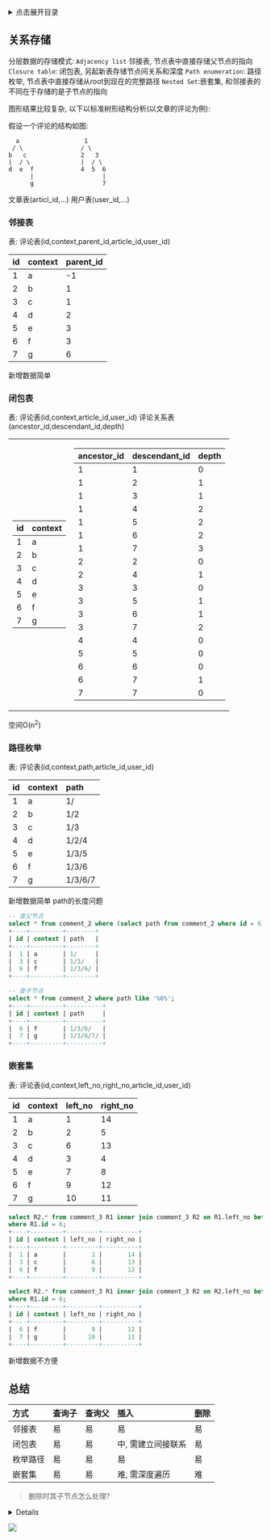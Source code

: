 <details>
<summary>点击展开目录</summary>
<!-- TOC -->

- [关系存储](#关系存储)
    - [邻接表](#邻接表)
    - [闭包表](#闭包表)
    - [路径枚举](#路径枚举)
    - [嵌套集](#嵌套集)
- [总结](#总结)
        - [MySQL 递归查询](#mysql-递归查询)

<!-- /TOC -->
</details>

## 关系存储

分层数据的存储模式:
`Adjacency list` 邻接表, 节点表中直接存储父节点的指向
`Closure table`: 闭包表, 另起新表存储节点间关系和深度
`Path enumeration`: 路径枚举, 节点表中直接存储从root到现在的完整路径
`Nested Set`:嵌套集, 和邻接表的不同在于存储的是子节点的指向

图形结果比较复杂, 以下以标准树形结构分析(以文章的评论为例):

假设一个评论的结构如图:
```
  a                  1
 / \                / \
b   c               2   3
|  / \              |  / \
d  e  f             4  5  6
      |                   |
      g                   7
```

文章表(articl_id,...)
用户表(user_id,...)

### 邻接表

表:
评论表(id,context,parent_id,article_id,user_id)

| id   | context | parent_id |
| :--- | :------ | :-------- |
| 1    | a       | -1        |
| 2    | b       | 1         |
| 3    | c       | 1         |
| 4    | d       | 2         |
| 5    | e       | 3         |
| 6    | f       | 3         |
| 7    | g       | 6         |


新增数据简单

### 闭包表

表:
评论表(id,context,article_id,user_id)
评论关系表(ancestor_id,descendant_id,depth)

<table>
<td>

| id   | context |
| :--- | :------ |
| 1    | a       |
| 2    | b       |
| 3    | c       |
| 4    | d       |
| 5    | e       |
| 6    | f       |
| 7    | g       |

</td>
<td>

| ancestor_id | descendant_id | depth |
| :---------- | :------------ | :---- |
| 1           | 1             | 0     |
| 1           | 2             | 1     |
| 1           | 3             | 1     |
| 1           | 4             | 2     |
| 1           | 5             | 2     |
| 1           | 6             | 2     |
| 1           | 7             | 3     |
| 2           | 2             | 0     |
| 2           | 4             | 1     |
| 3           | 3             | 0     |
| 3           | 5             | 1     |
| 3           | 6             | 1     |
| 3           | 7             | 2     |
| 4           | 4             | 0     |
| 5           | 5             | 0     |
| 6           | 6             | 0     |
| 6           | 7             | 1     |
| 7           | 7             | 0     |

</td>
</table>


空间O(n<sup>2</sup>)

### 路径枚举

表:
评论表(id,context,path,article_id,user_id)

| id   | context | path    |
| :--- | :------ | :------ |
| 1    | a       | 1/      |
| 2    | b       | 1/2     |
| 3    | c       | 1/3     |
| 4    | d       | 1/2/4   |
| 5    | e       | 1/3/5   |
| 6    | f       | 1/3/6   |
| 7    | g       | 1/3/6/7 |

新增数据简单
path的长度问题


```sql
-- 查父节点
select * from comment_2 where (select path from comment_2 where id = 6) like concat(path,'%');
+----+---------+--------+
| id | context | path   |
+----+---------+--------+
|  1 | a       | 1/     |
|  3 | c       | 1/3/   |
|  6 | f       | 1/3/6/ |
+----+---------+--------+

-- 查子节点
select * from comment_2 where path like '%6%';
+----+---------+----------+
| id | context | path     |
+----+---------+----------+
|  6 | f       | 1/3/6/   |
|  7 | g       | 1/3/6/7/ |
+----+---------+----------+
```

### 嵌套集

表:
评论表(id,context,left_no,right_no,article_id,user_id)

| id   | context | left_no | right_no |
| :--- | :------ | :------ | :------- |
| 1    | a       | 1       | 14       |
| 2    | b       | 2       | 5        |
| 3    | c       | 6       | 13       |
| 4    | d       | 3       | 4        |
| 5    | e       | 7       | 8        |
| 6    | f       | 9       | 12       |
| 7    | g       | 10      | 11       |

```sql
select R2.* from comment_3 R1 inner join comment_3 R2 on R1.left_no between R2.left_no and R2.right_no
where R1.id = 6;
+----+---------+---------+----------+
| id | context | left_no | right_no |
+----+---------+---------+----------+
|  1 | a       |       1 |       14 |
|  3 | c       |       6 |       13 |
|  6 | f       |       9 |       12 |
+----+---------+---------+----------+

select R2.* from comment_3 R1 inner join comment_3 R2 on R2.left_no between R1.left_no and R1.right_no
where R1.id = 6;
+----+---------+---------+----------+
| id | context | left_no | right_no |
+----+---------+---------+----------+
|  6 | f       |       9 |       12 |
|  7 | g       |      10 |       11 |
+----+---------+---------+----------+
```

新增数据不方便

## 总结

| 方式     | 查询子 | 查询父 | 插入               | 删除 |
| :------- | :----- | :----- | :----------------- | :--- |
| 邻接表   | 易     | 易     | 易                 | 易   |
| 闭包表   | 易     | 易     | 中, 需建立间接联系 | 易   |
| 枚举路径 | 易     | 易     | 易                 | 易   |
| 嵌套集   | 易     | 易     | 难, 需深度遍历     | 难   |

> 删除时其子节点怎么处理?

<details>

#### MySQL 递归查询

![微信图片_20181212141515.jpg | center | 100x128.9840637450199](https://cdn.nlark.com/yuque/0/2018/jpeg/159888/1544595393207-9106cd5b-e642-4e2c-ba01-8313536747db.jpeg "")


```sql
DROP TABLE IF EXISTS `treenodes`;
CREATE TABLE `treenodes` (
  `id` int(11) NOT NULL,
  `nodename` varchar(20) DEFAULT NULL,
  `pid` int(11) DEFAULT NULL
--  ,PRIMARY KEY (`id`) -- 支持没有主键
) ENGINE=InnoDB ;


INSERT INTO `treenodes` VALUES ('1', 'A', '0');
INSERT INTO `treenodes` VALUES ('2', 'B', '1');
INSERT INTO `treenodes` VALUES ('3', 'C', '1');
INSERT INTO `treenodes` VALUES ('4', 'D', '2');
INSERT INTO `treenodes` VALUES ('5', 'E', '2');
INSERT INTO `treenodes` VALUES ('6', 'F', '3');
INSERT INTO `treenodes` VALUES ('7', 'G', '6');
INSERT INTO `treenodes` VALUES ('8', 'H', '0');
INSERT INTO `treenodes` VALUES ('9', 'I', '8');
INSERT INTO `treenodes` VALUES ('10', 'J', '8');
INSERT INTO `treenodes` VALUES ('11', 'K', '8');
INSERT INTO `treenodes` VALUES ('12', 'L', '9');
INSERT INTO `treenodes` VALUES ('13', 'M', '9');
INSERT INTO `treenodes` VALUES ('14', 'N', '12');
INSERT INTO `treenodes` VALUES ('15', 'O', '12');
INSERT INTO `treenodes` VALUES ('16', 'P', '15');
INSERT INTO `treenodes` VALUES ('17', 'Q', '15');
-- 测试环形
-- INSERT INTO `treenodes` VALUES ('15', 'O', '13');
-- INSERT INTO `treenodes` VALUES ('17', 'Q', '16');

delimiter //
CREATE FUNCTION `getParentList`(rootId INT)
RETURNS varchar(1000)

BEGIN
  DECLARE sTemp VARCHAR(1000);
  DECLARE sTempPar VARCHAR(1000);
  SET sTemp = '';
  SET sTempPar = rootId;

  #循环递归
  WHILE sTempPar is not null DO
  #判断是否是第一个，不加的话第一个会为空
  IF sTemp != '' THEN
    SET sTemp = concat(sTemp, ',', sTempPar);
  ELSE
    SET sTemp = sTempPar;
  END IF;

  SET sTemp = concat(sTemp, ',', sTempPar);
  SELECT group_concat(pid) INTO sTempPar FROM treenodes where pid <> id and FIND_IN_SET(id, sTempPar) > 0;
  END WHILE;

  RETURN sTemp;
END
//

select *
from treenodes
where FIND_IN_SET(id, getParentList(17));
# ----------------------------------------------

delimiter //
CREATE FUNCTION `getChildList`(rootId INT)
RETURNS varchar(1000)

BEGIN
  DECLARE sTemp VARCHAR(1000);
  DECLARE sTempChd VARCHAR(1000);

  SET sTemp = '$';
  SET sTempChd = cast(rootId as CHAR);

  WHILE sTempChd is not null DO
  SET sTemp = concat(sTemp, ',', sTempChd);
  SELECT group_concat(id) INTO sTempChd FROM treeNodes where FIND_IN_SET(pid, sTempChd) > 0;
  END WHILE;
  RETURN sTemp;
END
//

select *
from treenodes
where FIND_IN_SET(id, getChildList(0));

```
</details>

[![](https://static.segmentfault.com/v-5b1df2a7/global/img/creativecommons-cc.svg)](https://creativecommons.org/licenses/by-nc-nd/4.0/)
